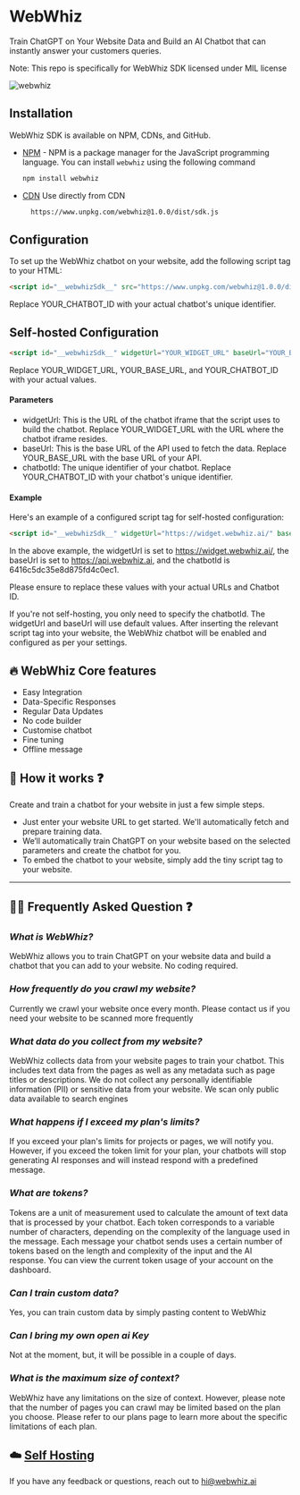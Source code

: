 # WebWhiz

Train ChatGPT on Your Website Data and Build an AI Chatbot that can instantly answer your customers queries.

Note: This repo is specifically for WebWhiz SDK licensed under MIL license

![webwhiz](https://user-images.githubusercontent.com/6586706/236858939-4f3e4ac0-f3f7-4f76-8fee-add747b09ce1.png)

## Installation

WebWhiz SDK is available on NPM, CDNs, and GitHub.

-   [NPM](https://www.npmjs.com/) - NPM is a package manager for the JavaScript
    programming language. You can install `webwhiz` using the following
    command

    ```sh
    npm install webwhiz
    ```
- [CDN](https://www.unpkg.com/webwhiz@1.0.0/dist/sdk.js) Use directly from CDN

  ```sh
    https://www.unpkg.com/webwhiz@1.0.0/dist/sdk.js
  ```

## Configuration 
To set up the WebWhiz chatbot on your website, add the following script tag to your HTML:

``` html
<script id="__webwhizSdk__" src="https://www.unpkg.com/webwhiz@1.0.0/dist/sdk.js" chatbotId="YOUR_CHATBOT_ID"></script>
```
Replace YOUR_CHATBOT_ID with your actual chatbot's unique identifier.

## Self-hosted Configuration

```html
<script id="__webwhizSdk__" widgetUrl="YOUR_WIDGET_URL" baseUrl="YOUR_BASE_URL" src="webwhiz-sdk.js" chatbotId="YOUR_CHATBOT_ID"></script>
```
Replace YOUR_WIDGET_URL, YOUR_BASE_URL, and YOUR_CHATBOT_ID with your actual values.

#### Parameters
- widgetUrl: This is the URL of the chatbot iframe that the script uses to build the chatbot. Replace YOUR_WIDGET_URL with the URL where the chatbot iframe resides.
- baseUrl: This is the base URL of the API used to fetch the data. Replace YOUR_BASE_URL with the base URL of your API.
- chatbotId: The unique identifier of your chatbot. Replace YOUR_CHATBOT_ID with your chatbot's unique identifier.

#### Example
Here's an example of a configured script tag for self-hosted configuration:

```html
<script id="__webwhizSdk__" widgetUrl="https://widget.webwhiz.ai/" baseUrl="https://api.webwhiz.ai" src="webwhiz-sdk.js" chatbotId="64fsdfdc33675875fd4c0ec1"></script>
```

In the above example, the widgetUrl is set to https://widget.webwhiz.ai/, the baseUrl is set to https://api.webwhiz.ai, and the chatbotId is 6416c5dc35e8d875fd4c0ec1.

Please ensure to replace these values with your actual URLs and Chatbot ID.

If you're not self-hosting, you only need to specify the chatbotId. The widgetUrl and baseUrl will use default values. After inserting the relevant script tag into your website, the WebWhiz chatbot will be enabled and configured as per your settings.



## 🔥 WebWhiz Core features

- Easy Integration
- Data-Specific Responses
- Regular Data Updates
- No code builder
- Customise chatbot
- Fine tuning
- Offline message




## 🤔 How it works ❓
Create and train a chatbot for your website in just a few simple steps.

- Just enter your website URL to get started. We'll automatically fetch and prepare training data.
- We’ll automatically train ChatGPT on your website based on the selected parameters and create the chatbot for you.
- To embed the chatbot to your website, simply add the tiny script tag to your website.


<hr>

## 🙋‍♂️ Frequently Asked Question ❓

### ***What is WebWhiz?***
WebWhiz allows you to train ChatGPT on your website data and build a chatbot that you can add to your website. No coding required.

### ***How frequently do you crawl my website?***
Currently we crawl your website once every month. Please contact us if you need your website to be scanned more frequently

### ***What data do you collect from my website?***
WebWhiz collects data from your website pages to train your chatbot. This includes text data from the pages as well as any metadata such as page titles or descriptions. We do not collect any personally identifiable information (PII) or sensitive data from your website. We scan only public data available to search engines

### ***What happens if I exceed my plan's limits?***
If you exceed your plan's limits for projects or pages, we will notify you. However, if you exceed the token limit for your plan, your chatbots will stop generating AI responses and will instead respond with a predefined message.

### ***What are tokens?***
Tokens are a unit of measurement used to calculate the amount of text data that is processed by your chatbot. Each token corresponds to a variable number of characters, depending on the complexity of the language used in the message. Each message your chatbot sends uses a certain number of tokens based on the length and complexity of the input and the AI response. You can view the current token usage of your account on the dashboard.

### ***Can I train custom data?***
Yes, you can train custom data by simply pasting content to WebWhiz

### ***Can I bring my own open ai Key***
Not at the moment, but, it will be possible in a couple of days.

### ***What is the maximum size of context?***
WebWhiz have any limitations on the size of context. However, please note that the number of pages you can crawl may be limited based on the plan you choose. Please refer to our plans page to learn more about the specific limitations of each plan.





## ☁️ [Self Hosting](https://www.webwhiz.ai/self-hosting/)



If you have any feedback or questions, reach out to hi@webwhiz.ai
